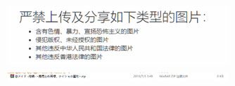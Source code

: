 ![title](https://raw.githubusercontent.com/shenyueyemiao/gitnote-images/master/gitnote/2019/07/01/1561989855698-1561989855789.png)

![title](https://raw.githubusercontent.com/shenyueyemiao/gitnote-images/master/gitnote/2019/07/03/1562093637023-1562093637102.png)